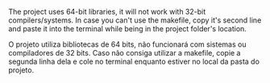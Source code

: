 The project uses 64-bit libraries, it will not work with 32-bit compilers/systems.
In case you can't use the makefile, copy it's second line and paste it into the terminal while being in the project folder's location.

O projeto utiliza bibliotecas de 64 bits, não funcionará com sistemas ou compiladores de 32 bits.
Caso não consiga utilizar a makefile, copie a segunda linha dela e cole no terminal enquanto estiver no local da pasta do projeto.